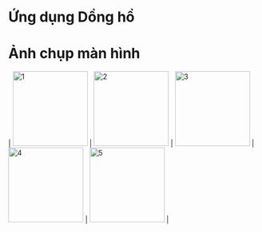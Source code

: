 
# Ứng dụng Dồng hồ 

# Ảnh chụp màn hình
<!-- 
![1](https://user-images.githubusercontent.com/105619244/197386114-d1f952ea-6658-4c40-8540-c5e5d0f42174.png)
![2](https://user-images.githubusercontent.com/105619244/197386116-bace87f2-2621-4bb8-a52a-6bef384b5b17.png)
![3](https://user-images.githubusercontent.com/105619244/197386118-2a5ccc75-13c1-4e08-ba01-39538df7882b.png)
![4](https://user-images.githubusercontent.com/105619244/197386119-3a5c7934-89db-4b6b-8c75-9323db078074.png)
![5](https://user-images.githubusercontent.com/105619244/197386121-b667fd7d-5d34-4977-92e8-8ea4c32528b5.png)

![6](https://user-images.githubusercontent.com/105619244/197386131-bdf36584-a3a7-4bc8-a0a0-3fa048af3eb7.png)
![7](https://user-images.githubusercontent.com/105619244/197386133-ce33093d-70d6-4d03-bdde-5ee929498574.png)

![8](https://user-images.githubusercontent.com/105619244/197386135-c06b1eeb-ec40-4bce-a5c1-c50edd82648d.png)
![9](https://user-images.githubusercontent.com/105619244/197386136-e14b5493-d53d-4e99-958d-2c11dfda2c43.png)

![10](https://user-images.githubusercontent.com/105619244/197386156-9c0d70c3-76fc-49d2-9c47-cdc7f54d20e0.png)
![11](https://user-images.githubusercontent.com/105619244/197386157-417b02db-7e1e-492e-8079-3ed5b0b22156.png)
![12](https://user-images.githubusercontent.com/105619244/197386159-e3a86206-1d76-4408-9194-b4438376e0ce.png) -->
<!-- <img src=https://user-images.githubusercontent.com/105619244/197386114-d1f952ea-6658-4c40-8540-c5e5d0f42174.png alt=1 width="250" />
<img src=https://user-images.githubusercontent.com/105619244/197386116-bace87f2-2621-4bb8-a52a-6bef384b5b17.png alt=2 width="250" />
<img src=https://user-images.githubusercontent.com/105619244/197386118-2a5ccc75-13c1-4e08-ba01-39538df7882b.png alt=3 width="250" />
<img src=https://user-images.githubusercontent.com/105619244/197386119-3a5c7934-89db-4b6b-8c75-9323db078074.png alt=4 width="250" />
<img src=https://user-images.githubusercontent.com/105619244/197386121-b667fd7d-5d34-4977-92e8-8ea4c32528b5.png alt=5 width="250" />

<img src=https://user-images.githubusercontent.com/105619244/197386131-bdf36584-a3a7-4bc8-a0a0-3fa048af3eb7.png alt=6 width="250" />
<img src=https://user-images.githubusercontent.com/105619244/197386133-ce33093d-70d6-4d03-bdde-5ee929498574.png alt=7 width="250" />

<img src=https://user-images.githubusercontent.com/105619244/197386135-c06b1eeb-ec40-4bce-a5c1-c50edd82648d.png alt=8 width="250" />
<img src=https://user-images.githubusercontent.com/105619244/197386136-e14b5493-d53d-4e99-958d-2c11dfda2c43.png alt=9 width="250" />

<img src=https://user-images.githubusercontent.com/105619244/197386156-9c0d70c3-76fc-49d2-9c47-cdc7f54d20e0.png alt=10 width="250" />
<img src=https://user-images.githubusercontent.com/105619244/197386157-417b02db-7e1e-492e-8079-3ed5b0b22156.png alt=11 width="250" />
<img src=https://user-images.githubusercontent.com/105619244/197386159-e3a86206-1d76-4408-9194-b4438376e0ce.png alt=12 width="250" /> -->

<!-- | Cột 1 Hàng 1 | Cột 2 | Cột 3| Cột 4 | cột 5 |
|--------------|-------|------|-------|
| <img src=https://user-images.githubusercontent.com/105619244/197386114-d1f952ea-6658-4c40-8540-c5e5d0f42174.png alt=1 width="250" /> | <img src=https://user-images.githubusercontent.com/105619244/197386116-bace87f2-2621-4bb8-a52a-6bef384b5b17.png alt=2 width="250" /> | <img src=https://user-images.githubusercontent.com/105619244/197386118-2a5ccc75-13c1-4e08-ba01-39538df7882b.png alt=3 width="250" /> | <img src=https://user-images.githubusercontent.com/105619244/197386119-3a5c7934-89db-4b6b-8c75-9323db078074.png alt=4 width="250" /> | <img src=https://user-images.githubusercontent.com/105619244/197386121-b667fd7d-5d34-4977-92e8-8ea4c32528b5.png alt=5 width="250" /> |
| | 3 x 1 | 3 x 2 | 3 x 3 | 3 x 4 |
| Hàng 4 | 4 x 1 | 4 x 2 | 4 x 3 | 4 x 4 | -->
| <img src=https://user-images.githubusercontent.com/105619244/197386114-d1f952ea-6658-4c40-8540-c5e5d0f42174.png alt=1 width="150" /> | <img src=https://user-images.githubusercontent.com/105619244/197386116-bace87f2-2621-4bb8-a52a-6bef384b5b17.png alt=2 width="150" /> | <img src=https://user-images.githubusercontent.com/105619244/197386118-2a5ccc75-13c1-4e08-ba01-39538df7882b.png alt=3 width="150" /> | <img src=https://user-images.githubusercontent.com/105619244/197386119-3a5c7934-89db-4b6b-8c75-9323db078074.png alt=4 width="150" /> | <img src=https://user-images.githubusercontent.com/105619244/197386121-b667fd7d-5d34-4977-92e8-8ea4c32528b5.png alt=5 width="150" /> |
